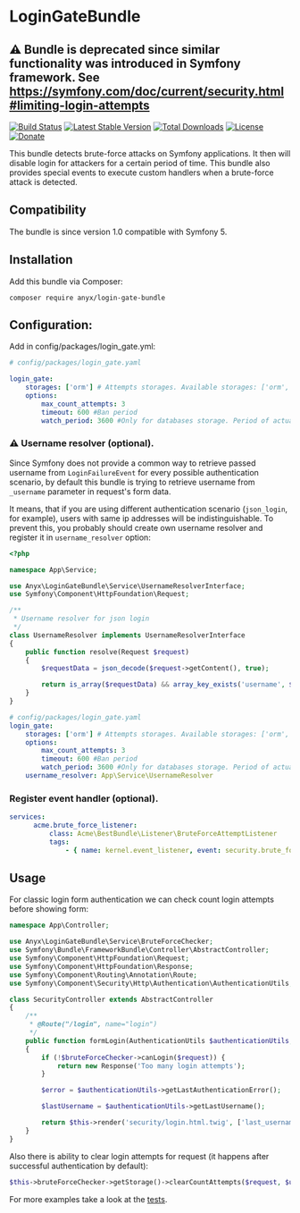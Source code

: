 LoginGateBundle
==============

## :warning: Bundle is deprecated since similar functionality was introduced in Symfony framework. See https://symfony.com/doc/current/security.html#limiting-login-attempts

[![Build Status](https://travis-ci.org/anyx/LoginGateBundle.svg?branch=master)](https://travis-ci.org/anyx/LoginGateBundle)
[![Latest Stable Version](https://poser.pugx.org/anyx/login-gate-bundle/v/stable)](https://packagist.org/packages/anyx/login-gate-bundle)
[![Total Downloads](https://poser.pugx.org/anyx/login-gate-bundle/downloads)](https://packagist.org/packages/anyx/login-gate-bundle)
[![License](https://poser.pugx.org/anyx/login-gate-bundle/license)](https://packagist.org/packages/anyx/login-gate-bundle)
[![Donate](https://img.shields.io/badge/Donate-PayPal-green.svg)](https://www.paypal.me/zryaneskazhev)

This bundle detects brute-force attacks on Symfony applications. It then will disable login for attackers for a certain period of time.
This bundle also provides special events to execute custom handlers when a brute-force attack is detected.

## Compatibility
The bundle is since version 1.0 compatible with Symfony 5.

## Installation
Add this bundle via Composer:
```
composer require anyx/login-gate-bundle
```
## Configuration:

Add in config/packages/login_gate.yml:

```yml
# config/packages/login_gate.yaml

login_gate:
    storages: ['orm'] # Attempts storages. Available storages: ['orm', 'session', 'mongodb']
    options:
        max_count_attempts: 3
        timeout: 600 #Ban period
        watch_period: 3600 #Only for databases storage. Period of actuality attempts
 ```

### :warning: Username resolver (optional).

Since Symfony does not provide a common way to retrieve passed username 
from `LoginFailureEvent` for every possible authentication scenario, 
by default this bundle is trying to retrieve username from `_username` parameter in request's form data.

It means, that if you are using different authentication scenario (`json_login`, for example), 
users with same ip addresses will be indistinguishable. To prevent this,
you probably should create own username resolver and register it in `username_resolver` option:

```php
<?php

namespace App\Service;

use Anyx\LoginGateBundle\Service\UsernameResolverInterface;
use Symfony\Component\HttpFoundation\Request;

/**
 * Username resolver for json login
 */
class UsernameResolver implements UsernameResolverInterface
{
    public function resolve(Request $request)
    {
        $requestData = json_decode($request->getContent(), true);

        return is_array($requestData) && array_key_exists('username', $requestData) ? $requestData['username'] : null;
    }
}
```

```yml
# config/packages/login_gate.yaml
login_gate:
    storages: ['orm'] # Attempts storages. Available storages: ['orm', 'session', 'mongodb']
    options:
        max_count_attempts: 3
        timeout: 600 #Ban period
        watch_period: 3600 #Only for databases storage. Period of actuality attempts
    username_resolver: App\Service\UsernameResolver
 ```



### Register event handler (optional).
```yml
services:
      acme.brute_force_listener:
          class: Acme\BestBundle\Listener\BruteForceAttemptListener
          tags:
              - { name: kernel.event_listener, event: security.brute_force_attempt, method: onBruteForceAttempt }
```

## Usage

For classic login form authentication we can check count login attempts
before showing form:

```php
namespace App\Controller;

use Anyx\LoginGateBundle\Service\BruteForceChecker;
use Symfony\Bundle\FrameworkBundle\Controller\AbstractController;
use Symfony\Component\HttpFoundation\Request;
use Symfony\Component\HttpFoundation\Response;
use Symfony\Component\Routing\Annotation\Route;
use Symfony\Component\Security\Http\Authentication\AuthenticationUtils;

class SecurityController extends AbstractController
{
    /**
     * @Route("/login", name="login")
     */
    public function formLogin(AuthenticationUtils $authenticationUtils, BruteForceChecker $bruteForceChecker, Request $request): Response
    {
        if (!$bruteForceChecker->canLogin($request)) {
            return new Response('Too many login attempts');
        }

        $error = $authenticationUtils->getLastAuthenticationError();

        $lastUsername = $authenticationUtils->getLastUsername();

        return $this->render('security/login.html.twig', ['last_username' => $lastUsername, 'error' => $error]);
    }
}

```
Also there is ability to clear login attempts for request (it happens after successful authentication by default):
```php
$this->bruteForceChecker->getStorage()->clearCountAttempts($request, $username);
```

For more examples take a look at the [tests](https://github.com/anyx/LoginGateBundle/tree/master/Tests).
